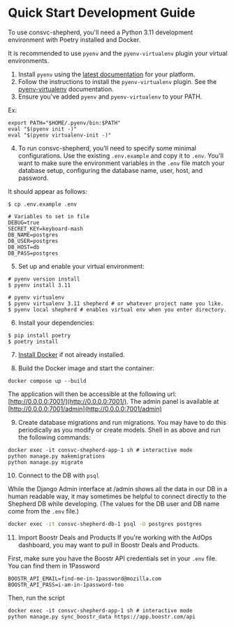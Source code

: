 # Quick Start Development Guide

To use consvc-shepherd, you'll need a Python 3.11 development environment with Poetry installed and Docker.

It is recommended to use `pyenv` and the `pyenv-virtualenv` plugin your virtual environments.
1. Install `pyenv` using the [latest documentation](https://github.com/pyenv/pyenv#installation) for your platform.
2. Follow the instructions to install the `pyenv-virtualenv` plugin.
See the [pyenv-virtualenv](https://github.com/pyenv/pyenv-virtualenv) documentation.
3. Ensure you've added `pyenv` and `pyenv-virtualenv` to your PATH.

Ex:
```shell
export PATH="$HOME/.pyenv/bin:$PATH"
eval "$(pyenv init -)"
eval "$(pyenv virtualenv-init -)"
```

4. To run consvc-shepherd, you'll need to specify some minimal configurations.
Use the existing `.env.example` and copy it to `.env`.
You'll want to make sure the environment variables in the `.env` file match your database setup, configuring the database name, user, host, and password.

It should appear as follows:

```shell
$ cp .env.example .env

# Variables to set in file
DEBUG=true
SECRET_KEY=keyboard-mash
DB_NAME=postgres
DB_USER=postgres
DB_HOST=db
DB_PASS=postgres
```

5. Set up and enable your virtual environment:

```shell
# pyenv version install
$ pyenv install 3.11

# pyenv virtualenv
$ pyenv virtualenv 3.11 shepherd # or whatever project name you like.
$ pyenv local shepherd # enables virtual env when you enter directory.
```

6. Install your dependencies:

```shell
$ pip install poetry
$ poetry install
```

7. [Install Docker](https://docs.docker.com/engine/install/) if not already installed.

8. Build the Docker image and start the container:
```shell
docker compose up --build
```

The application will then be accessible at the following url: [http://0.0.0.0:7001/](http://0.0.0.0:7001/). The admin panel is available at [http://0.0.0.0:7001/admin](http://0.0.0.0:7001/admin)

9. Create database migrations and run migrations.
You may have to do this periodically as you modify or create models. Shell in as above and run the following commands:
``` shell
docker exec -it consvc-shepherd-app-1 sh # interactive mode
python manage.py makemigrations
python manage.py migrate
```

10. Connect to the DB with `psql`

While the Django Admin interface at /admin shows all the data in our DB in a human readable way, it may sometimes be
helpful to connect directly to the Shepherd DB while developing. (The values for the DB user and DB name come from
the `.env` file.)

```sh
docker exec -it consvc-shepherd-db-1 psql -U postgres postgres
```

11. Import Boostr Deals and Products
If you're working with the AdOps dashboard, you may want to pull in Boostr Deals and Products.

First, make sure you have the Boostr API credentials set in your `.env` file. You can find them in 1Password

```
BOOSTR_API_EMAIL=find-me-in-1password@mozilla.com
BOOSTR_API_PASS=i-am-in-1password-too
```

Then, run the script

``` shell
docker exec -it consvc-shepherd-app-1 sh # interactive mode
python manage.py sync_boostr_data https://app.boostr.com/api
```
